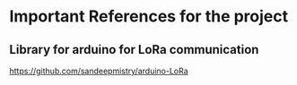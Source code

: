 # Important References for the project

## Library for arduino for LoRa communication
https://github.com/sandeepmistry/arduino-LoRa
